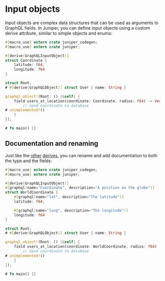 # Input objects

Input objects are complex data structures that can be used as arguments to
GraphQL fields. In Juniper, you can define input objects using a custom derive
attribute, similar to simple objects and enums:

```rust
#[macro_use] extern crate juniper_codegen;
#[macro_use] extern crate juniper;

#[derive(GraphQLInputObject)]
struct Coordinate {
    latitude: f64,
    longitude: f64
}

struct Root;
# #[derive(GraphQLObject)] struct User { name: String }

graphql_object!(Root: () |&self| {
    field users_at_location(coordinate: Coordinate, radius: f64) -> Vec<User> {
        // Send coordinate to database
# unimplemented!()
    }
});

# fn main() {}
```

## Documentation and renaming

Just like the [other](defining_objects.md) [derives](enums.md), you can rename
and add documentation to both the type and the fields:

```rust
#[macro_use] extern crate juniper_codegen;
#[macro_use] extern crate juniper;

#[derive(GraphQLInputObject)]
#[graphql(name="Coordinate", description="A position on the globe")]
struct WorldCoordinate {
    #[graphql(name="lat", description="The latitude")]
    latitude: f64,

    #[graphql(name="long", description="The longitude")]
    longitude: f64
}

struct Root;
# #[derive(GraphQLObject)] struct User { name: String }

graphql_object!(Root: () |&self| {
    field users_at_location(coordinate: WorldCoordinate, radius: f64) -> Vec<User> {
        // Send coordinate to database
# unimplemented!()
    }
});

# fn main() {}
```
